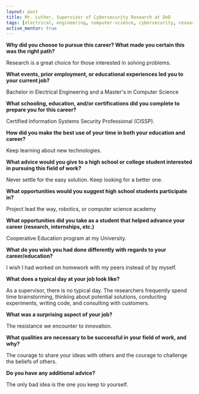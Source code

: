 ```yaml
---
layout: post
title: Mr. Luther, Supervisor of Cybersecurity Research at DoD
tags: [electrical, engineering, computer-science, cybersecurity, research, DoD]
active_mentor: true
---
```


**Why did you choose to pursue this career?  What made you certain this was the right path?**

Research is a great choice for those interested in solving problems.

**What events, prior employment, or educational experiences led you to your current job?**

Bachelor in Electrical Engineering and a Master's in Computer Science

**What schooling, education, and/or certifications did you complete to prepare you for this career?**

Certified Information Systems Security Professional (CISSP).

**How did you make the best use of your time in both your education and career?**

Keep learning about new technologies.

**What advice would you give to a high school or college student interested in pursuing this field of work?**
	
Never settle for the easy solution. Keep looking for a better one.

**What opportunities would you suggest high school students participate in?**

Project lead the way, robotics, or computer science academy

**What opportunities did you take as a student that helped advance your career (research, internships, etc.)**

Cooperative Education program at my University.

**What do you wish you had done differently with regards to your career/education?**

I wish I had worked on homework with my peers instead of by myself.

**What does a typical day at your job look like?**

As a supervisor, there is no typical day. The researchers frequently spend time brainstorming, thinking about potential solutions, conducting experiments, writing code, and consulting with customers.

**What was a surprising aspect of your job?**

The resistance we encounter to innovation.

**What qualities are necessary to be successful in your field of work, and why?**

The courage to share your ideas with others and the courage to challenge the beliefs of others.

**Do you have any additional advice?**

The only bad idea is the one you keep to yourself.
